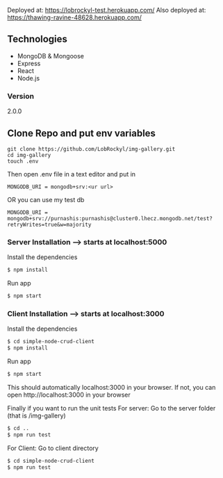 Deployed at: https://lobrockyl-test.herokuapp.com/
Also deployed at: https://thawing-ravine-48628.herokuapp.com/
## Technologies
* MongoDB & Mongoose
* Express
* React
* Node.js

### Version
2.0.0

## Clone Repo and put env variables
```
git clone https://github.com/LobRockyl/img-gallery.git
cd img-gallery
touch .env
```
Then open .env file in a text editor
and put in
```
MONGODB_URI = mongodb+srv:<ur url>
```
OR you can use my test db
```
MONGODB_URI = mongodb+srv://purnashis:purnashis@cluster0.lhecz.mongodb.net/test?retryWrites=true&w=majority
```

### Server Installation --> starts at localhost:5000

Install the dependencies

```sh
$ npm install
```
Run app

```sh
$ npm start
```
### Client Installation --> starts at localhost:3000

Install the dependencies

```sh
$ cd simple-node-crud-client
$ npm install
```
Run app

```sh
$ npm start
```

This should automatically localhost:3000 in your browser. If not, you can open http://localhost:3000 in your browser

Finally if you want to run the unit tests
For server:
Go to the server folder (that is /img-gallery)

```sh
$ cd ..
$ npm run test
```

For Client:
Go to client directory
```sh
$ cd simple-node-crud-client
$ npm run test
```
